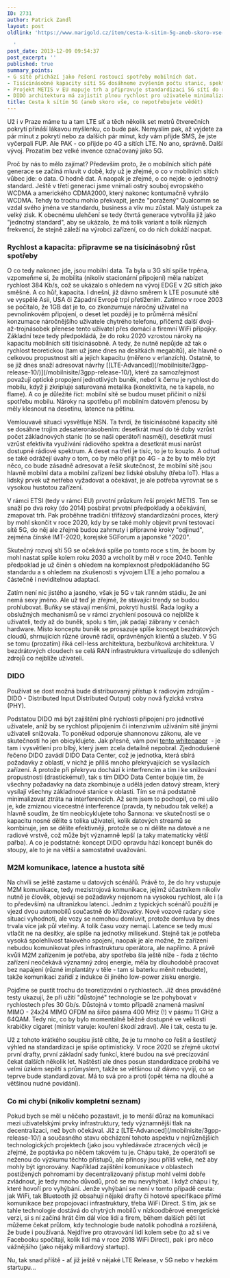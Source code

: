 ```yaml
---
ID: 2731
author: Patrick Zandl
layout: post
oldlink: 'https://www.marigold.cz/item/cesta-k-sitim-5g-aneb-skoro-vse-co-nepotrebujete-vedet

  '
post_date: 2013-12-09 09:54:37
post_excerpt: ''
published: true
summary_points:
- G sítě přichází jako řešení rostoucí spotřeby mobilních dat.
- Tisícinásobné kapacity sítí 5G dosáhneme zvýšením počtu stanic, spektra a efektivity.
- Projekt METIS v EU mapuje trh a připravuje standardizaci 5G sítí do roku 2020.
- DIDO architektura má zajistit plnou rychlost pro uživatele minimalizací interferencí.
title: Cesta k sítím 5G (aneb skoro vše, co nepotřebujete vědět)
---
```


<p>Už i v Praze máme tu a tam LTE síť a těch několik set metrů čtverečních pokrytí přináší lákavou myšlenku, co bude pak. Nemyslím pak, až vyjdete za pár minut z pokrytí nebo za dalších pár minut, kdy vám přijde SMS, že jste vyčerpali FUP. Ale PAK - co přijde po 4G a sítích LTE. No ano, správně. Další vývoj. Prozatím bez velké invence označovaný jako 5G.</p>


<p>Proč by nás to mělo zajímat? Především proto, že o mobilních sítích páté generace se začíná mluvit v době, kdy už je zřejmé, o co v mobilních sítích vůbec jde: o data. O hodně dat. A naopak je zřejmé, o co nejde: o jednotný standard. Ještě v třetí generaci jsme vnímali ostrý souboj evropského WCDMA a amerického CDMA2000, který nakonec kontumačně vyhrálo WCDMA. Tehdy to trochu mohlo překvapit, jenže "poražený" Qualcomm se vzdal svého jména ve standardu, business a vliv mu zůstal. Malý ústupek za velký zisk. K obecnému ulehčení se tedy čtvrtá generace vytvořila již jako "jednotný standard", aby se ukázalo, že má tolik variant a tolik různých frekvencí, že stejně záleží na výrobci zařízení, co do nich dokáží nacpat.</p>


<!--more-->

<h3>Rychlost a kapacita: připravme se na tisícinásobný růst spotřeby</h3>
<p>O co tedy nakonec jde, jsou mobilní data. Ta byla u 3G sítí spíše trpěna, vzpomeňme si, že mobilita (nikoliv stacionární připojení) měla nabízet rychlost 384 Kb/s, což se ukázalo s ohledem na vývoj EDGE v 2G sítích jako směšné. A co hůř, kapacita. I dnešní, již dávno směrem k LTE posunuté sítě ve vyspělé Asii, USA či Západní Evropě trpí přetížením. Zatímco v roce 2003 se počítalo, že 1GB dat je to, co zkonzumuje náročný uživatel na pevnolinkovém připojení, o deset let později je to průměrná měsíční konzumace náročnějšího uživatele chytrého telefonu, přičemž další dvoj-až-trojnásobek přenese tento uživatel přes domácí a firemní WiFi přípojky. Základní teze tedy předpokládá, že do roku 2020 vzrostou nároky na kapacitu mobilních sítí tisícinásobně. A tedy, že nutně nepůjde až tak o rychlost teoretickou (tam už jsme dnes na desítkách megabitů), ale hlavně o celkovou propustnost sítí a jejich kapacitu (měřeno v erlanzích). Ostatně, to se již dnes snaží adresovat návrhy [[LTE-Advanced](/mobilnisite/3gpp-release-10/)](/mobilnisite/3gpp-release-10/), které za samozřejmost považují optické propojení jednotlivých buněk, neboť k čemu je rychlost do mobilu, když ji zkripluje saturovaná metalika (konektivita, ne ta kapela, no flame). A co je důležité říct: mobilní sítě se budou muset přičinit o nižší spotřebu mobilu. Nároky na spotřebu při mobilním datovém přenosu by měly klesnout na desetinu, latence na pětinu.</p>

<p>Vemlouvavě situaci vysvětluje NSN. Ta tvrdí, že tisícinásobné kapacity sítě se dosáhne trojím zdesateronásobením: desetkrát musí do té doby vzrůst počet základnových stanic (to se naši operátoři nasmějí), desetkrát musí vzrůst efektivita využívání rádiového spektra a desetkrát musí narůst dostupné rádiové spektrum. A deset na třetí je tisíc, to je to kouzlo. A odtud se také odrážejí úvahy o tom, co by mělo přijít po 4G - a že by to mělo být něco, co bude zásadně adresovat a řešit skutečnost, že mobilní sítě jsou hlavně mobilní data a mobilní zařízení bez lidské obsluhy (třeba IoT). Hlas a lidský prvek už netřeba vyžadovat a očekávat, je ale potřeba vyrovnat se s vysokou hustotou zařízení.</p>

<p>V rámci ETSI (tedy v rámci EU) prvotní průzkum řeší projekt METIS. Ten se snaží po dva roky (do 2014) posbírat prvotní předpoklady a očekávání, zmapovat trh. Pak proběhne tradiční třífázový standardizační proces, který by mohl skončit v roce 2020, kdy by se také mohly objevit první testovací sítě 5G, do něj ale zřejmě budou zahrnuty i přípravné kroky "odjinud", zejména čínské IMT-2020, korejské 5GForum a japonské "2020".</p>

<p>Skutečný rozvoj sítí 5G se očekává spíše po tomto roce s tím, že boom by mohl nastat spíše kolem roku 2030 a vrcholit by měl v roce 2040. Tenhle předpoklad je už činěn s ohledem na komplexnost předpokládaného 5G standardu a s ohledem na zkušenosti s vývojem LTE a jeho pomalou a částečně i neviditelnou adaptací.</p>

<p>Zatím není nic jistého a jasného, však je 5G v tak ranném stádiu, že ani nemá sexy jméno. Ale už teď je zřejmé, že stávající trendy se budou prohlubovat. Buňky se stávají menšími, pokrytí hustší. Řada logiky a obslužných mechanismů se v rámci zrychlení posouvá co nejblíže k uživateli, tedy až do buněk, spolu s tím, jak padají zábrany v cenách hardware. Místo konceptu buněk se prosazuje spíše koncept bezdrátových cloudů, shrnujících různé úrovně rádií, oprávněných klientů a služeb. V 5G se tomu (prozatím) říká cell-less architektura, bezbuňková architektura. V bezdrátových cloudech se celá RAN infrastruktura virtualizuje do sdílených zdrojů co nejblíže uživateli.</p>

<h3>DIDO</h3>
<p>Používat se dost možná bude distribuovaný přístup k radiovým zdrojům - DIDO - Distributed Input Distributed Output) coby nová fyzická vrstva (PHY).</p>

<p>Podstatou DIDO má být zajištění plné rychlosti připojení pro jednotlivé uživatele, aniž by se rychlost připojením či intenzivním užíváním sítě jinými uživateli snižovala. To poněkud odporuje shannonovu zákonu, ale ve skutečnosti ho jen obicyklujete. Jak přesně, vám poví <a href="http://www.rearden.com/DIDO/DIDO_White_Paper_110727.pdf">tento whitepaper</a>  - je tam i vysvětlení pro blbý, který jsem zcela detailně nepobral. Zjednodušeně řečeno DIDO zavádí DIDO Data Center, což je jednotka, která sbírá požadavky z oblastí, v nichž je příliš mnoho překrývajících se vysílacích zařízení. A protože při překryvu dochází k interfrencím a tím i ke snižování propustnosti (drastickému!), tak s tím DIDO Data Center bojuje tím, že všechny požadavky na data zkombinuje a udělá jeden datový stream, který vysílají všechny základnové stanice v oblasti. Tím se má podstatně minimalizovat ztráta na interferencích. Až sem jsem to pochopil, co mi ušlo je, kde zmiznou vícecestné interference (pravda, ty nebudou tak velké) a hlavně soudím, že tím neobicyklujete toho Šannona: ve skutečnosti se o kapacitu nosné dělíte s tolika uživateli, kolik datových streamů se kombinuje, jen se dělíte efektivněji, protože se o ni dělíte na datové a ne radiové vrstvě, což může být významně lepší (a taky matematicky větší pařba). A co je podstatné: koncept DIDO opravdu hází koncept buněk do stoupy, ale to je na větší a samostatné uvažování.</p>

<h3>M2M komunikace, latence a hustota sítě</h3>
<p>Na chvíli se ještě zastame u datových scénářů. Právě to, že do hry vstupuje M2M komunikace, tedy mezistrojová komunikace, jejímž účastníkem nikoliv nutně je člověk, objevují se požadavky nejenom na vysokou rychlost, ale i (a to především) na ultranízkou latenci. Jedním z typických scénářů použití je vjezd dvou automobilů součastně do křižovatky. Nové vozové radary sice situaci vyhodnotí, ale vozy se nemohou domluvit, protože domluva by dnes trvala více jak půl vteřiny. A tolik času vozy nemají. Latence se tedy musí vtlačit ne na desítky, ale spíše na jednotky milisekund. Stejně tak je potřeba vysoká spolehlivost takového spojení, naopak je ale možné, že zařízení nebudou komunikovat přes infrastrukturu operátora, ale napřímo. A právě kvůli M2M zařízením je potřeba, aby spotřeba šla ještě níže - řada z těchto zařízení neočekává významný zdroj energie, měla by dlouhodobě pracovat bez napájení (různé implantáty v těle - tam si baterku měnit nebudete), takže komunikaci zařídí z indukce či jiného low-power zisku energie.</p>

<p>Pojďme se pustit trochu do teoretizování o rychlostech. Již dnes prováděné testy ukazují, že při užití "důstojné" technologie se lze pohybovat v rychlostech přes 30 Gb/s. Důstojná v tomto případě znamená masivní MIMO - 24x24 MIMO OFDM na šířce pásma 400 MHz (!) v pásmu 11 GHz a 64QAM. Tedy nic, co by bylo momentálně běžně dostupné ve velikosti krabičky cigaret (ministr varuje: kouření škodí zdraví). Ale i tak, cesta tu je.</p>

<p>Už z tohoto krátkého soupisu jistě cítíte, že je tu mnoho co řešit a šestiletý výhled na standardizaci je spíše optimistický. V roce 2020 se zřejmě ukotví první drafty, první základní sady funkcí, které budou na své precizování čekat dalších několik let. Naštěstí ale dnes posun standardizace probíhá ve velmi úzkém sepětí s průmyslem, takže se většinou už dávno vyvíjí, co se teprve bude standardizovat. Má to svá pro a proti (opět téma na dlouhé a většinou nudné povídání).</p>

<h3>Co mi chybí (nikoliv kompletní seznam)</h3>
<p>Pokud bych se měl u něčeho pozastavit, je to menší důraz na komunikaci mezi uživatelskými prvky infrastruktury, tedy významnější tlak na decentralizaci, než bych očekával. Již z [LTE-Advanced](/mobilnisite/3gpp-release-10/) a současného stavu obcházení tohoto aspektu v nejrůznějších technologických projektech (jako jsou vyhledávače ztracených věcí) je zřejmé, že poptávka po něčem takovém tu je. Chápu také, že operátoři se neženou do výzkumu těchto přístupů, ale přínosy jsou příliš velké, než aby mohly být ignorovány. Například zajištění komunikace v oblastech postižených pohromami by decentralizovaný přístup mohl velmi dobře zvládnout, je tedy mnoho důvodů, proč se mu nevyhýbat. I když chápu i ty, které hovoří pro vyhýbání. Jenže vyhýbání se není v tomto případě cesta: jak WiFi, tak Bluetooth již obsahují nějaké drafty či hotové specifikace přímé komunikace bez propojovací infrastruktury, třeba WiFi Direct. S tím, jak se tahle technologie dostává do chytrých mobilů v nízkoodběrové energetické verzi, si s ní začíná hrát čím dál více lidí a firem, během dalších pěti let můžeme čekat průlom, kdy technologie bude natolik pohodlná a rozšířená, že bude i používaná. Nejdříve pro otravování lidí kolem sebe (to až si ve Facebooku spočítají, kolik lidí má v roce 2018 WiFi Direct), pak i pro něco vážnějšího (jako nějaký miliardový startup).</p>

<p>Nu, tak snad příště - ať již ještě v nějaké LTE Release, v 5G nebo v hezkém startupu...</p>